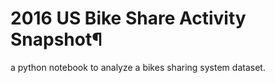# 2016 US Bike Share Activity Snapshot¶

a python notebook to analyze a bikes sharing system dataset.
